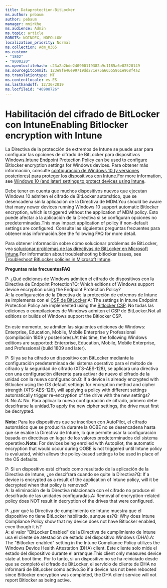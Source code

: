 ```yaml
---
title: Dataprotection-BitLocker
ms.author: pebaum
author: pebaum
manager: mnirkhe
ms.audience: Admin
ms.topic: article
ROBOTS: NOINDEX, NOFOLLOW
localization_priority: Normal
ms.collection: Adm_O365
ms.custom:
- "1802"
- "9000220"
ms.openlocfilehash: c23a2a2bde240900119382a9c1185a6e02520149
ms.sourcegitcommit: 123e9fe46e99719dd271e75a66555861e968f4a2
ms.translationtype: MT
ms.contentlocale: es-ES
ms.lasthandoff: 12/30/2019
ms.locfileid: "40908726"
---
```

# <a name="enabling-bitlocker-encryption-with-intune"></a><span data-ttu-id="9a31a-102">Habilitación del cifrado de BitLocker con Intune</span><span class="sxs-lookup"><span data-stu-id="9a31a-102">Enabling Bitlocker encryption with Intune</span></span>

 <span data-ttu-id="9a31a-103">La Directiva de la protección de extremos de Intune se puede usar para configurar las opciones de cifrado de BitLocker para dispositivos Windows.</span><span class="sxs-lookup"><span data-stu-id="9a31a-103">Intune Endpoint Protection Policy can be used to configure Bitlocker encryption settings for Windows devices.</span></span> <span data-ttu-id="9a31a-104">Para obtener más información, consulte [configuración de Windows 10 (y versiones posteriores) para proteger los dispositivos con Intune](https://docs.microsoft.com/intune/endpoint-protection-windows-10#windows-encryption).</span><span class="sxs-lookup"><span data-stu-id="9a31a-104">For more information, see [Windows 10 (and later) settings to protect devices using Intune](https://docs.microsoft.com/intune/endpoint-protection-windows-10#windows-encryption).</span></span>
 
<span data-ttu-id="9a31a-105">Debe tener en cuenta que muchos dispositivos nuevos que ejecutan Windows 10 admiten el cifrado de BitLocker automático, que se desencadena sin la aplicación de la Directiva de MDM.</span><span class="sxs-lookup"><span data-stu-id="9a31a-105">You should be aware that many newer devices running Windows 10 support automatic Bitlocker encryption, which is triggered without the application of MDM policy.</span></span> <span data-ttu-id="9a31a-106">Esto puede afectar a la aplicación de la Directiva si se configuran opciones no predeterminadas.</span><span class="sxs-lookup"><span data-stu-id="9a31a-106">This may impact application of policy if non-default settings are configured.</span></span> <span data-ttu-id="9a31a-107">Consulte las siguientes preguntas frecuentes para obtener más información.</span><span class="sxs-lookup"><span data-stu-id="9a31a-107">See the following FAQ for more detail.</span></span>
 
<span data-ttu-id="9a31a-108">Para obtener información sobre cómo solucionar problemas de BitLocker, vea [solucionar problemas de las directivas de BitLocker en Microsoft Intune](https://docs.microsoft.com/intune/protect/troubleshoot-bitlocker-policies).</span><span class="sxs-lookup"><span data-stu-id="9a31a-108">For information about troubleshooting bitlocker issues, see [Troubleshoot BitLocker policies in Microsoft Intune](https://docs.microsoft.com/intune/protect/troubleshoot-bitlocker-policies).</span></span>
 
 
<span data-ttu-id="9a31a-109">**Preguntas más frecuentes**</span><span class="sxs-lookup"><span data-stu-id="9a31a-109">**FAQ**</span></span>

 <span data-ttu-id="9a31a-110">P: ¿Qué ediciones de Windows admiten el cifrado de dispositivos con la Directiva de Endpoint Protection?</span><span class="sxs-lookup"><span data-stu-id="9a31a-110">Q: Which editions of Windows support device encryption using the Endpoint Protection Policy?</span></span><br>
 <span data-ttu-id="9a31a-111">A: la configuración de la Directiva de la protección de extremos de Intune se implementa con el [CSP de BitLocker](https://docs.microsoft.com/windows/client-management/mdm/bitlocker-csp).</span><span class="sxs-lookup"><span data-stu-id="9a31a-111">A: The settings in Intune Endpoint Protection Policy  are implemented using the [Bitlocker CSP](https://docs.microsoft.com/windows/client-management/mdm/bitlocker-csp).</span></span> <span data-ttu-id="9a31a-112">No todas las ediciones o compilaciones de Windows admiten el CSP de BitLocker.</span><span class="sxs-lookup"><span data-stu-id="9a31a-112">Not all editions or builds of Windows support the Bitlocker CSP.</span></span> <br><br>
      <span data-ttu-id="9a31a-113">En este momento, se admiten las siguientes ediciones de Windows: Enterprise, Education, Mobile, Mobile Enterprise y Professional (compilación 1809 y posteriores).</span><span class="sxs-lookup"><span data-stu-id="9a31a-113">At this time, the following Windows editions are supported: Enterprise, Education, Mobile, Mobile Enterprise, and Professional (build 1809 and later).</span></span>
 
<span data-ttu-id="9a31a-114">P: Si ya se ha cifrado un dispositivo con BitLocker mediante la configuración predeterminada del sistema operativo para el método de cifrado y la seguridad de cifrado (XTS-AES-128), se aplicará una directiva con una configuración diferente para activar de nuevo el cifrado de la unidad con la nueva configuración.</span><span class="sxs-lookup"><span data-stu-id="9a31a-114">Q: If a device is already encrypted with Bitlocker using the OS default settings for encryption method and cipher strength (XTS-AES-128), will applying a policy with different settings automatically trigger re-encryption of the drive with the new settings?</span></span><br>
<span data-ttu-id="9a31a-115">R: No.</span><span class="sxs-lookup"><span data-stu-id="9a31a-115">A: No.</span></span> <span data-ttu-id="9a31a-116">Para aplicar la nueva configuración de cifrado, primero debe descifrarse la unidad.</span><span class="sxs-lookup"><span data-stu-id="9a31a-116">To apply the new cipher settings, the drive must first be decrypted.</span></span><br><br>
<span data-ttu-id="9a31a-117">**Nota:** Para los dispositivos que se inscriben con AutoPilot, el cifrado automático que se produciría durante la OOBE no se desencadena hasta que se evalúe la Directiva de Intune, lo que permite usar la configuración basada en directivas en lugar de los valores predeterminados del sistema operativo.</span><span class="sxs-lookup"><span data-stu-id="9a31a-117">**Note:** For devices being enrolled with Autopilot, the automatic encryption that would occur during OOBE is not triggered until Intune policy is evaluated, which allows the policy-based settings to be used in place of the OS defaults.</span></span>
 
<span data-ttu-id="9a31a-118">P: Si un dispositivo está cifrado como resultado de la aplicación de la Directiva de Intune, ¿se descifrará cuando se quite la Directiva?</span><span class="sxs-lookup"><span data-stu-id="9a31a-118">Q: If a device is encrypted as a result of the  application of Intune policy, will it be decrypted when that policy is removed?</span></span><br>
<span data-ttu-id="9a31a-119">A: la eliminación de la Directiva relacionada con el cifrado no produce el descifrado de las unidades configuradas.</span><span class="sxs-lookup"><span data-stu-id="9a31a-119">A: Removal of encryption-related policy does NOT result in decryption of the drives that were configured.</span></span>
 
<span data-ttu-id="9a31a-120">P: ¿por qué la Directiva de cumplimiento de Intune muestra que el dispositivo no tiene BitLocker habilitado, aunque es?</span><span class="sxs-lookup"><span data-stu-id="9a31a-120">Q: Why does Intune Compliance Policy show that my device does not have Bitlocker enabled, even though it is?</span></span><br>
<span data-ttu-id="9a31a-121">A: el valor "BitLocker Enabled" de la Directiva de cumplimiento de Intune usa el cliente de atestación de estado del dispositivo Windows (DHA).</span><span class="sxs-lookup"><span data-stu-id="9a31a-121">A: The "Bitlocker enabled" setting in the Intune Compliance Policy utilizes the Windows Device Health Attestation  (DHA) client.</span></span> <span data-ttu-id="9a31a-122">Este cliente solo mide el estado del dispositivo durante el arranque.</span><span class="sxs-lookup"><span data-stu-id="9a31a-122">This client only measures device state at boot time.</span></span> <span data-ttu-id="9a31a-123">Por lo tanto, si un dispositivo no se ha reiniciado desde que se completó el cifrado de BitLocker, el servicio de cliente de DHA no informará de BitLocker como activo.</span><span class="sxs-lookup"><span data-stu-id="9a31a-123">So if a device has not been rebooted since Bitlocker encryption was completed, the DHA client service will not report Bitlocker as being active.</span></span>
 
 